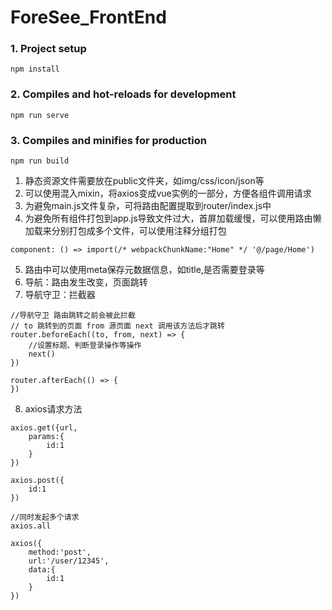 # ForeSee_FrontEnd

### 1. Project setup
```
npm install
```

### 2. Compiles and hot-reloads for development
```
npm run serve
```

### 3. Compiles and minifies for production
```
npm run build
```
1. 静态资源文件需要放在public文件夹，如img/css/icon/json等
2. 可以使用混入mixin，将axios变成vue实例的一部分，方便各组件调用请求
3. 为避免main.js文件复杂，可将路由配置提取到router/index.js中
4. 为避免所有组件打包到app.js导致文件过大，首屏加载缓慢，可以使用路由懒加载来分别打包成多个文件，可以使用注释分组打包
```
component: () => import(/* webpackChunkName:"Home" */ '@/page/Home')
```
5. 路由中可以使用meta保存元数据信息，如title,是否需要登录等
6. 导航：路由发生改变，页面跳转
7. 导航守卫：拦截器
```
//导航守卫 路由跳转之前会被此拦截
// to 跳转到的页面 from 源页面 next 调用该方法后才跳转
router.beforeEach((to, from, next) => { 
    //设置标题、判断登录操作等操作 
    next()
})

router.afterEach(() => {
})
```
8. axios请求方法
```
axios.get({url,
    params:{
        id:1
    }
})

axios.post({
    id:1
})

//同时发起多个请求
axios.all

axios({
    method:'post',
    url:'/user/12345',
    data:{
        id:1
    }
})
```

